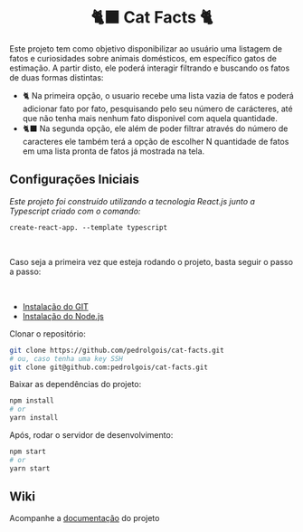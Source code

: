 <h1 align="center">
 🐈‍⬛ Cat Facts 🐈
</h1>

Este projeto tem como objetivo disponibilizar ao usuário uma listagem de fatos e curiosidades sobre animais domésticos, em específico gatos de estimação. A partir disto, ele poderá interagir filtrando e buscando os fatos de duas formas distintas: <br/>
- 🐈 Na primeira opção, o usuario recebe uma lista vazia de fatos e poderá adicionar fato por fato, pesquisando pelo seu número de carácteres, até que não tenha mais nenhum fato disponivel com aquela quantidade.
- 🐈‍⬛ Na segunda opção, ele além de poder filtrar através do número de caracteres ele também terá a opção de escolher N quantidade de fatos em uma lista pronta de fatos já mostrada na tela.

## Configurações Iniciais

<p>
    <em>
        Este projeto foi construído utilizando a tecnologia React.js junto a Typescript criado com o comando:
    </em>
</p>

`create-react-app. --template typescript`

<br/>

Caso seja a primeira vez que esteja rodando o projeto, basta seguir o passo a passo:

<br/>

- [Instalação do GIT](docs/git.md)
- [Instalação do Node.js](docs/node.md)

Clonar o repositório:

```bash
git clone https://github.com/pedrolgois/cat-facts.git
# ou, caso tenha uma key SSH
git clone git@github.com:pedrolgois/cat-facts.git
```

Baixar as dependências do projeto:

```bash
npm install
# or
yarn install
```

Após, rodar o servidor de desenvolvimento:

```bash
npm start
# or
yarn start
```

## Wiki

Acompanhe a [documentação](docs/listagem.md) do projeto
